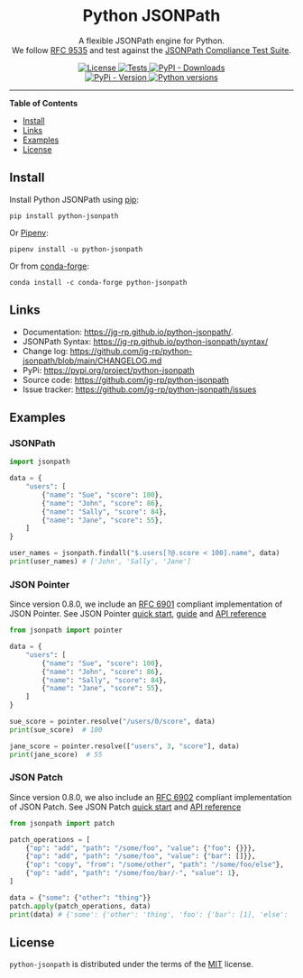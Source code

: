 <h1 align="center">Python JSONPath</h1>

<p align="center">
A flexible JSONPath engine for Python.
<br>
We follow <a href="https://datatracker.ietf.org/doc/html/rfc9535">RFC 9535</a> and test against the <a href="https://github.com/jsonpath-standard/jsonpath-compliance-test-suite">JSONPath Compliance Test Suite</a>.
</p>

<p align="center">
  <a href="https://github.com/jg-rp/python-jsonpath/blob/main/LICENSE.txt">
    <img src="https://img.shields.io/pypi/l/python-jsonpath?style=flat-square" alt="License">
  </a>
  <a href="https://github.com/jg-rp/python-jsonpath/actions">
    <img src="https://img.shields.io/github/actions/workflow/status/jg-rp/python-jsonpath/tests.yaml?branch=main&label=tests&style=flat-square" alt="Tests">
  </a>
  <a href="https://pypi.org/project/python-jsonpath">
    <img alt="PyPI - Downloads" src="https://img.shields.io/pypi/dm/python-jsonpath?style=flat-square">
  </a>
  <br>
  <a href="https://pypi.org/project/python-jsonpath">
    <img src="https://img.shields.io/pypi/v/python-jsonpath.svg?style=flat-square" alt="PyPi - Version">
  </a>
  <a href="https://pypi.org/project/python-jsonpath">
    <img src="https://img.shields.io/pypi/pyversions/python-jsonpath.svg?style=flat-square" alt="Python versions">
  </a>
</p>

---

**Table of Contents**

- [Install](#install)
- [Links](#links)
- [Examples](#examples)
- [License](#license)

## Install

Install Python JSONPath using [pip](https://pip.pypa.io/en/stable/getting-started/):

```
pip install python-jsonpath
```

Or [Pipenv](https://pipenv.pypa.io/en/latest/):

```
pipenv install -u python-jsonpath
```

Or from [conda-forge](https://anaconda.org/conda-forge/python-jsonpath):

```
conda install -c conda-forge python-jsonpath
```

## Links

- Documentation: https://jg-rp.github.io/python-jsonpath/.
- JSONPath Syntax: https://jg-rp.github.io/python-jsonpath/syntax/
- Change log: https://github.com/jg-rp/python-jsonpath/blob/main/CHANGELOG.md
- PyPi: https://pypi.org/project/python-jsonpath
- Source code: https://github.com/jg-rp/python-jsonpath
- Issue tracker: https://github.com/jg-rp/python-jsonpath/issues

## Examples

### JSONPath

```python
import jsonpath

data = {
    "users": [
        {"name": "Sue", "score": 100},
        {"name": "John", "score": 86},
        {"name": "Sally", "score": 84},
        {"name": "Jane", "score": 55},
    ]
}

user_names = jsonpath.findall("$.users[?@.score < 100].name", data)
print(user_names) # ['John', 'Sally', 'Jane']
```

### JSON Pointer

Since version 0.8.0, we include an [RFC 6901](https://datatracker.ietf.org/doc/html/rfc6901) compliant implementation of JSON Pointer. See JSON Pointer [quick start](https://jg-rp.github.io/python-jsonpath/quickstart/#pointerresolvepointer-data), [guide](https://jg-rp.github.io/python-jsonpath/pointers/) and [API reference](https://jg-rp.github.io/python-jsonpath/api/#jsonpath.JSONPointer)

```python
from jsonpath import pointer

data = {
    "users": [
        {"name": "Sue", "score": 100},
        {"name": "John", "score": 86},
        {"name": "Sally", "score": 84},
        {"name": "Jane", "score": 55},
    ]
}

sue_score = pointer.resolve("/users/0/score", data)
print(sue_score)  # 100

jane_score = pointer.resolve(["users", 3, "score"], data)
print(jane_score)  # 55
```

### JSON Patch

Since version 0.8.0, we also include an [RFC 6902](https://datatracker.ietf.org/doc/html/rfc6902) compliant implementation of JSON Patch. See JSON Patch [quick start](https://jg-rp.github.io/python-jsonpath/quickstart/#patchapplypatch-data) and [API reference](https://jg-rp.github.io/python-jsonpath/api/#jsonpath.JSONPatch)

```python
from jsonpath import patch

patch_operations = [
    {"op": "add", "path": "/some/foo", "value": {"foo": {}}},
    {"op": "add", "path": "/some/foo", "value": {"bar": []}},
    {"op": "copy", "from": "/some/other", "path": "/some/foo/else"},
    {"op": "add", "path": "/some/foo/bar/-", "value": 1},
]

data = {"some": {"other": "thing"}}
patch.apply(patch_operations, data)
print(data) # {'some': {'other': 'thing', 'foo': {'bar': [1], 'else': 'thing'}}}

```

## License

`python-jsonpath` is distributed under the terms of the [MIT](https://spdx.org/licenses/MIT.html) license.
